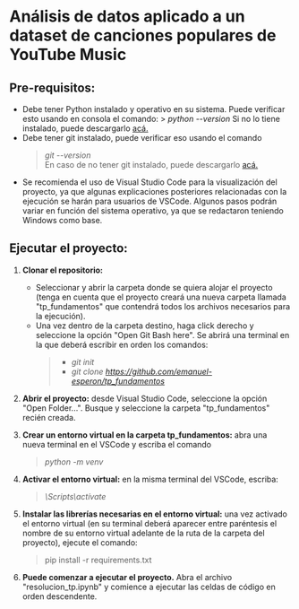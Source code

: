 # Análisis de datos aplicado a un dataset de canciones populares de YouTube Music

## Pre-requisitos:

* Debe tener Python instalado y operativo en su sistema. Puede verificar esto usando en consola el comando:
	  > *python --version*
  Si no lo tiene instalado, puede descargarlo [acá.](https://www.python.org/downloads/)
* Debe tener git instalado, puede verificar eso usando el comando 
	> *git --version*<br>
En caso de no tener git instalado, puede descargarlo [acá.](https://git-scm.com/downloads)
* Se recomienda el uso de Visual Studio Code para la visualización del proyecto, ya que algunas explicaciones posteriores relacionadas con la ejecución se harán para usuarios de VSCode. Algunos pasos podrán variar en función del sistema operativo, ya que se redactaron teniendo Windows como base.

## Ejecutar el proyecto:
1. **Clonar el repositorio:**
	* Seleccionar y abrir la carpeta donde se quiera alojar el proyecto (tenga en cuenta que el proyecto creará una nueva carpeta llamada 	"tp_fundamentos" que contendrá todos los archivos necesarios para la ejecución).
  	* Una vez dentro de la carpeta destino, haga click derecho y seleccione la opción "Open Git Bash here". Se abrirá una terminal en la 	que deberá escribir en orden los comandos:
		 > - *git init*
		 > - *git clone https://github.com/emanuel-esperon/tp_fundamentos*

1. **Abrir el proyecto:** desde Visual Studio Code, seleccione la opción "Open Folder...". Busque y seleccione la carpeta "tp_fundamentos" recién creada.

3. **Crear un entorno virtual en la carpeta tp_fundamentos:** abra una nueva terminal en el VSCode y escriba el comando
	  > *python -m venv <nombre del entorno>*

4. **Activar el entorno virtual:** en la misma terminal del VSCode, escriba:
	  > *<nombre de su entorno>\Scripts\actívate*

5. **Instalar las librerías necesarias en el entorno virtual:** una vez activado el entorno virtual (en su terminal deberá aparecer entre paréntesis el nombre de su entorno virtual adelante de la ruta de la carpeta del proyecto), ejecute el comando:
 	> pip install -r requirements.txt

6. **Puede comenzar a ejecutar el proyecto.** Abra el archivo "resolucion_tp.ipynb" y comience a ejecutar las celdas de código en orden descendente. 

